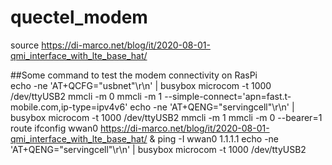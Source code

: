 # quectel_modem

source https://di-marco.net/blog/it/2020-08-01-qmi_interface_with_lte_base_hat/


##Some command to test the modem connectivity on RasPi  
echo -ne 'AT+QCFG="usbnet"\r\n' | busybox microcom -t 1000 /dev/ttyUSB2
mmcli -m 0 
mmcli -m 1 --simple-connect='apn=fast.t-mobile.com,ip-type=ipv4v6'
echo -ne 'AT+QENG="servingcell"\r\n' | busybox microcom -t 1000 /dev/ttyUSB2
mmcli -m 1
mmcli -m 0 --bearer=1 
route
ifconfig wwan0
https://di-marco.net/blog/it/2020-08-01-qmi_interface_with_lte_base_hat/
&
ping -I wwan0 1.1.1.1
echo -ne 'AT+QENG="servingcell"\r\n' | busybox microcom -t 1000 /dev/ttyUSB2
